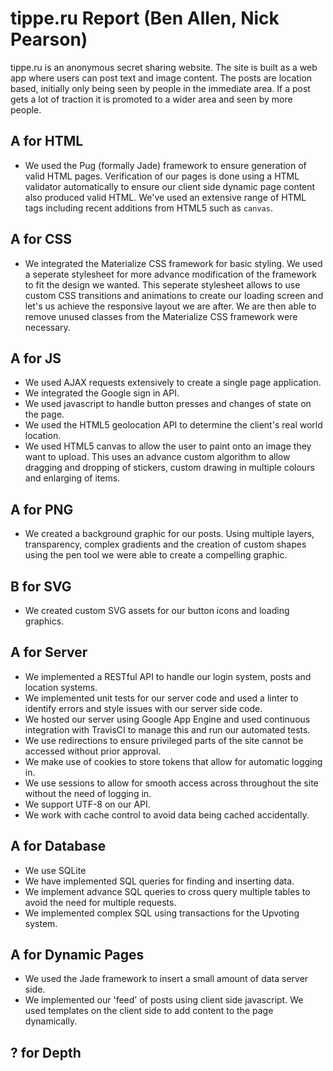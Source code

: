 # tippe.ru Report (Ben Allen, Nick Pearson)
tippe.ru is an anonymous secret sharing website. The site is built as a web app where users can post text and image content. The posts are location based, initially only being seen by people in the immediate area. If a post gets a lot of traction it is promoted to a wider area and seen by more people.

## A for HTML
- We used the Pug (formally Jade) framework to ensure generation of valid HTML pages. Verification of our pages is done using a HTML validator automatically to ensure our client side dynamic page content also produced valid HTML. We've used an extensive range of HTML tags including recent additions from HTML5 such as `canvas`.
## A for CSS
- We integrated the Materialize CSS framework for basic styling. We used a seperate stylesheet for more advance modification of the framework to fit the design we wanted. This seperate stylesheet allows to use custom CSS transitions and animations to create our loading screen and let's us achieve the responsive layout we are after. We are then able to remove unused classes from the Materialize CSS framework were necessary.
## A for JS
- We used AJAX requests extensively to create a single page application.
- We integrated the Google sign in API.
- We used javascript to handle button presses and changes of state on the page.
- We used the HTML5 geolocation API to determine the client's real world location.
- We used HTML5 canvas to allow the user to paint onto an image they want to upload. This uses an advance custom algorithm to allow dragging and dropping of stickers, custom drawing in multiple colours and enlarging of items.  
## A for PNG
- We created a background graphic for our posts. Using multiple layers, transparency, complex gradients and the creation of custom shapes using the pen tool we were able to create a compelling graphic.
## B for SVG
- We created custom SVG assets for our button icons and loading graphics.
## A for Server
- We implemented a RESTful API to handle our login system, posts and location systems.
- We implemented unit tests for our server code and used a linter to identify errors and style issues with our server side code.
- We hosted our server using Google App Engine and used continuous integration with TravisCI to manage this and run our automated tests.
- We use redirections to ensure privileged parts of the site cannot be accessed without prior approval.
- We make use of cookies to store tokens that allow for automatic logging in.
- We use sessions to allow for smooth access across throughout the site without the need of logging in.
- We support UTF-8 on our API.
- We work with cache control to avoid data being cached accidentally.
## A for Database
- We use SQLite
- We have implemented SQL queries for finding and inserting data.
- We implement advance SQL queries to cross query multiple tables to avoid the need for multiple requests. 
- We implemented complex SQL using transactions for the Upvoting system.
## A for Dynamic Pages
- We used the Jade framework to insert a small amount of data server side.
- We implemented our 'feed' of posts using client side javascript. We used templates on the client side to add content to the page dynamically.
## ? for Depth
